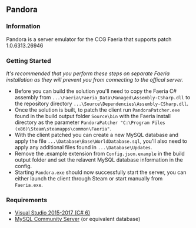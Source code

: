 ## Pandora
### Information
Pandora is a server emulator for the CCG Faeria that supports patch 1.0.6313.26946  

### Getting Started
*It's recommended that you perform these steps on separate Faeria installation as they will prevent you from connecting to the offical server.*  
* Before you can build the solution you'll need to copy the Faeria C# assembly from `...\Faeria\Faeria_Data\Managed\Assembly-CSharp.dll` to the repository directory `...\Source\Dependencies\Assembly-CSharp.dll`.  
* Once the solution is built, to patch the client run `PandoraPatcher.exe` found in the build output folder `Source\bin` with the Faeria install directory as the parameter `PandoraPatcher "C:\Program Files (x86)\Steam\steamapps\common\Faeria"`.  
* With the client patched you can create a new MySQL database and apply the file `...\Database\Base\WorldDatabase.sql`, you'll also need to apply any additional files found in `...\Database\Updates`.  
* Remove the .example extension from `Config.json.example` in the build output folder and set the relavent MySQL database information in the config.  
* Starting `Pandora.exe` should now successfully start the server, you can either launch the client through Steam or start manually from  `Faeria.exe`.  

### Requirements
 * [Visual Studio 2015-2017 (C# 6)](https://www.visualstudio.com/)
 * [MySQL Community Server](https://dev.mysql.com/downloads/mysql/) (or equivalent database)
